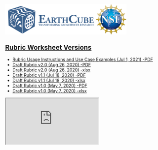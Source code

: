 <a href="http://earthcube.org/" target="_blank"><img src="../images/logo_earthcube_full_horizontal.png" height="100" align="left">
<a href="https://nsf.gov/" target="_blank"><img src="../images/NSF_4-Color_bitmap_Logo.png" width="100" height="100" align="center">
 
 



## Rubric Worksheet Versions
* [Rubric Usage Instructions and Use Case Examples (Jul 1, 2021) -PDF](Rubric-Instructions-and-Use-Cases.pdf)
* [Draft Rubric v2.0 (Aug 26, 2020) -PDF](Descriptor-classifications-worksheet-v2.0.pdf) 
* [Draft Rubric v2.0 (Aug 26, 2020) -xlsx](Descriptor-classifications-worksheet-v2.0.xlsx)
* [Draft Rubric v1.1 (Jul 18, 2020) -PDF](Descriptor-classifications-worksheet-v1.1.pdf) 
* [Draft Rubric v1.1 (Jul 18, 2020) -xlsx](Descriptor-classifications-worksheet-v1.1.xlsx)
* [Draft Rubric v1.0 (May 7, 2020) -PDF](Descriptor-classifications-worksheet-v1.0.pdf) 
* [Draft Rubric v1.0 (May 7, 2020) -xlsx](Descriptor-classifications-worksheet-v1.0.xlsx)
 
 
 
 
<iframe src="https://docs.google.com/spreadsheets/d/e/2PACX-1vTPl4eDXTGt1eCGUAJbciWj__vS1wrhjX-zZuJoMTzfp2vAATKGnB-YrtTYuwjFX3rcXRAYNRQING1G/pubhtml?widget=true&amp;headers=false"></iframe>
